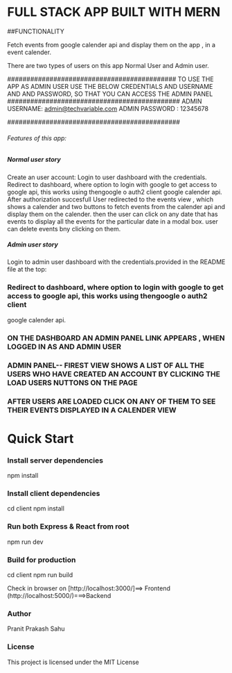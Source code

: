 # FULL STACK APP BUILT WITH MERN

##FUNCTIONALITY

Fetch events from google calender api and display them on the app , in a event calender.

There are two types of users on this app Normal User and Admin user.

############################################
TO USE THE APP AS ADMIN USER USE THE BELOW CREDENTIALS AND USERNAME AND AND PASSWORD, SO THAT YOU CAN ACCESS
THE ADMIN PANEL
#############################################
ADMIN USERNAME: admin@techvariable.com
ADMIN PASSWORD :  12345678

#############################################
######   Features of this app:  ########
#####  Normal user story ###########
Create an user account:
Login to user dashboard with the credentials.
Redirect to dashboard, where option to login with google to get access to google api, this works using thengoogle o auth2 client
google calender api.
After authorization succesfull
User redirected to the events view , which shows a calender and two buttons to fetch events from the calender api and 
display them on the calender.
then the user can click on any date that has events to display all the events for the particular date in a modal box.
user can delete events bny clicking on them.

#####  Admin user story ###########
Login to  admin user dashboard with the credentials.provided in the README file at the top:
###  Redirect to dashboard, where option to login with google to get access to google api, this works using thengoogle o auth2 client
  google calender api.

### ON THE DASHBOARD AN ADMIN PANEL LINK APPEARS , WHEN LOGGED IN AS AND ADMIN USER
### ADMIN PANEL-- FIREST VIEW SHOWS A LIST OF ALL  THE USERS WHO HAVE CREATED AN ACCOUNT BY CLICKING THE LOAD USERS NUTTONS ON THE PAGE
### AFTER USERS ARE LOADED CLICK ON ANY OF THEM TO SEE THEIR EVENTS DISPLAYED IN A CALENDER VIEW


# Quick Start 


### Install server dependencies


npm install


### Install client dependencies


cd client
npm install


### Run both Express & React from root


npm run dev


### Build for production


cd client
npm run build



Check in browser on [http://localhost:3000/]==> Frontend
(http://localhost:5000/)===>Backend




### Author

Pranit Prakash Sahu


### License

This project is licensed under the MIT License
